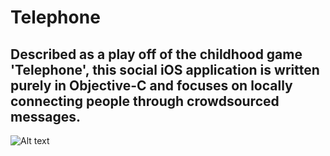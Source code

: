 # Telephone
Described as a play off of the childhood game 'Telephone', this social iOS application is written purely in Objective-C and focuses on locally connecting people through crowdsourced messages.
---------------------------------------

![Alt text](https://photos-2.dropbox.com/t/2/AAABKu6WwGigTnNG7uhR9-OsETOXeJTvjHEdhq4CUufZMQ/12/275550185/png/32x32/1/_/1/2/Screen%20Shot%202015-08-27%20at%202.26.18%20PM.png/EOqA0oYCGJPYGiABIAIoAg/pc4rKDCcN2JuHosC3T5GQEAJcPao45GXtwQJDSM39LY?size=640x480&size_mode=2 "UML Overview")
